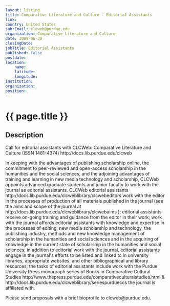 ```yaml
---
layout: listing
title: Comparative Literature and Culture - Editorial Assistants
link:
country: United States
subrEmail: clcweb@purdue.edu
organization: Comparative Literature and Culture 
date: 2009-06-30
closingDate: 
jobTitle: Editorial Assistants
published: false
postdate:
location:
    name: 
    latitude: 
    longitude: 
institution: 
organization: 
position: 
--- 
```



# {{ page.title }}

## Description










<p>Call for editorial assistants with CLCWeb: Comparative Literature and
Culture (ISSN 1481-4374) http://docs.lib.purdue.edu/clcweb</p>

<p>In keeping with the advantages of publishing scholarship online, the
commitment to peer-reviewed and open-access scholarship in the humanities
and the social sciences, and the adjoining advantages of training and
learning in new media technology and scholarship, CLCWeb appoints advanced
graduate students and junior faculty to work with the journal as editorial
assistants. CLCWeb editorial assistants
http://docs.lib.purdue.edu/clcweblibrary/clcwebeditors work with the editor
in the processes of production of all materials published in the journal
(see the aims and scope of the journal at
http://docs.lib.purdue.edu/clcweblibrary/clcwebaims ); editorial assistants
receive on-going training and guidance from the editor in their work; work
with the journal affords editorial assistants with knowledge and expertise
in the processes of editing, new media scholarship and technology, the
publishing industry, methods and new knowledge management of scholarship in
the humanities and social sciences and in the acquiring of knowledge in the
current state of scholarship in the humanities and social sciences; in
addition to editorial work with the journal, editorial assistants engage in
the journal's efforts to be listed and linked to in university libraries,
appropriate websites, and other bibliographical and library resources; the
tasks of editorial assistants include work with the Purdue University Press
monograph series of Books in Comparative Cultural Studies
http://www.thepress.purdue.edu/comparativeculturalstudies.html &
http://docs.lib.purdue.edu/clcweblibrary/seriespurdueccs the journal is
affiliated with.
</p>

<p>Please send proposals with a brief bioprofile to clcweb@purdue.edu.</p>

